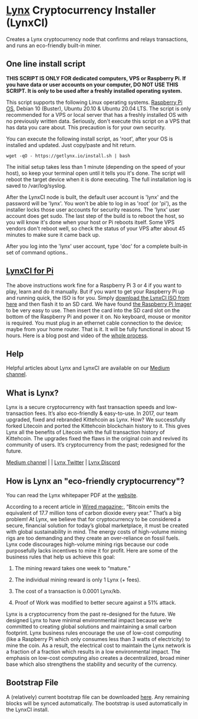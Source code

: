 # [Lynx][1] Cryptocurrency Installer (LynxCI)

Creates a Lynx cryptocurrency node that confirms and relays transactions, and runs an eco-friendly built-in miner.

## One line install script

**THIS SCRIPT IS ONLY FOR dedicated computers, VPS or Raspberry Pi. If you have data or user accounts on your computer, DO NOT USE THIS SCRIPT. It is only to be used after a freshly installed operating system.**

This script supports the following Linux operating systems. [Raspberry Pi OS][2], Debian 10 (Buster), Ubuntu 20.10 & Ubuntu 20.04 LTS. The script is only recommended for a VPS or local server that has a freshly installed OS with no previously written data. Seriously, don't execute this script on a VPS that has data you care about. This precaution is for your own security.

You can execute the following install script, as 'root', after your OS is installed and updated. Just copy/paste and hit return. 

	wget -qO - https://getlynx.io/install.sh | bash

The initial setup takes less than 1 minute (depending on the speed of your host), so keep your terminal open until it tells you it's done. The script will reboot the target device when it is done executing. The full installation log is saved to /var/log/syslog.

After the LynxCI node is built, the default user account is 'lynx' and the password will be 'lynx'. You won't be able to log in as 'root' (or 'pi'), as the installer locks those user accounts for security reasons. The 'lynx' user account does get sudo. The last step of the build is to reboot the host, so you will know it's done when your host or Pi reboots itself. Some VPS vendors don't reboot well, so check the status of your VPS after about 45 minutes to make sure it came back up. 

After you log into the 'lynx' user account, type 'doc' for a complete built-in set of command options..

## [LynxCI for Pi][3]

The above instructions work fine for a Raspberry Pi 3 or 4 if you want to play, learn and do it manually. But if you want to get your Raspberry Pi up and running quick, the ISO is for you. Simply [download the LynxCI ISO from here][4] and then flash it to an SD card. We have found [the Raspberry Pi Imager][5] to be very easy to use. Then insert the card into the SD card slot on the bottom of the Raspberry Pi and power it on. No keyboard, mouse or monitor is required. You must plug in an ethernet cable connection to the device; maybe from your home router. That is it. It will be fully functional in about 15 hours. Here is a blog post and video of the [whole process][6].

## Help

Helpful articles about Lynx and LynxCI are available on our [Medium channel][7].

## What is Lynx?

Lynx is a secure cryptocurrency with fast transaction speeds and low-transaction fees. It’s also eco-friendly & easy-to-use. In 2017, our team upgraded, fixed and rebranded Kittehcoin as Lynx. How? We successfully forked Litecoin and ported the Kittehcoin blockchain history to it. This gives Lynx all the benefits of Litecoin with the full transaction history of Kittehcoin. The upgrades fixed the flaws in the original coin and revived its community of users. It’s cryptocurrency from the past; redesigned for the future.

[Medium channel][8] | | [Lynx Twitter][10] | [Lynx Discord][11]

## How is Lynx an "eco-friendly cryptocurrency"?

You can read the Lynx whitepaper PDF at the [website][12].

According to a recent article in [Wired magazine][13];, “Bitcoin emits the equivalent of 17.7 million tons of carbon dioxide every year.” That’s a big problem! At Lynx, we believe that for cryptocurrency to be considered a secure, financial solution for today’s global marketplace, it must be created with global sustainability in mind. The energy costs of high-volume mining rigs are too demanding and they create an over-reliance on fossil fuels. Lynx code discourages high-volume mining rigs because our code purposefully lacks incentives to mine it for profit. Here are some of the business rules that help us achieve this goal:

1. The mining reward takes one week to “mature.”

2. The individual mining reward is only 1 Lynx (+ fees).

3. The cost of a transaction is 0.0001 Lynx/kb.

4. Proof of Work was modified to better secure against a 51% attack.

Lynx is a cryptocurrency from the past re-designed for the future. We designed Lynx to have minimal environmental impact because we’re committed to creating global solutions and maintaining a small carbon footprint. Lynx business rules encourage the use of low-cost computing (like a Raspberry Pi which only consumes less than 3 watts of electricity) to mine the coin. As a result, the electrical cost to maintain the Lynx network is a fraction of a fraction which results in a low environmental impact. The emphasis on low-cost computing also creates a decentralized, broad miner base which also strengthens the stability and security of the currency.

## Bootstrap File

A (relatively) current bootstrap file can be downloaded [here][14]. Any remaining blocks will be synced automatically. The bootstrap is used automatically in the LynxCI install.

[1]:	https://getlynx.io
[2]:	https://www.raspberrypi.org/software/operating-systems/
[3]:	https://github.com/getlynx/LynxCI/releases/download/v26-ISO/LynxCI.tar.gz
[4]:	https://github.com/getlynx/LynxCI/releases/tag/v27-ISO
[5]:	https://www.raspberrypi.org/software/
[6]:	https://getlynx.io/can-non-techies-mine-lynx-crypto/
[7]:	https://medium.com/lynx-blockchain
[8]:	https://medium.com/lynx-blockchain
[10]:	https://twitter.com/GetlynxIo
[11]:	https://discord.gg/5cM3NTF
[12]:	https://getlynx.io
[13]:	https://www.wired.com/story/bitcoin-global-warming/
[14]:	https://github.com/getlynx/LynxBootstrap/releases
